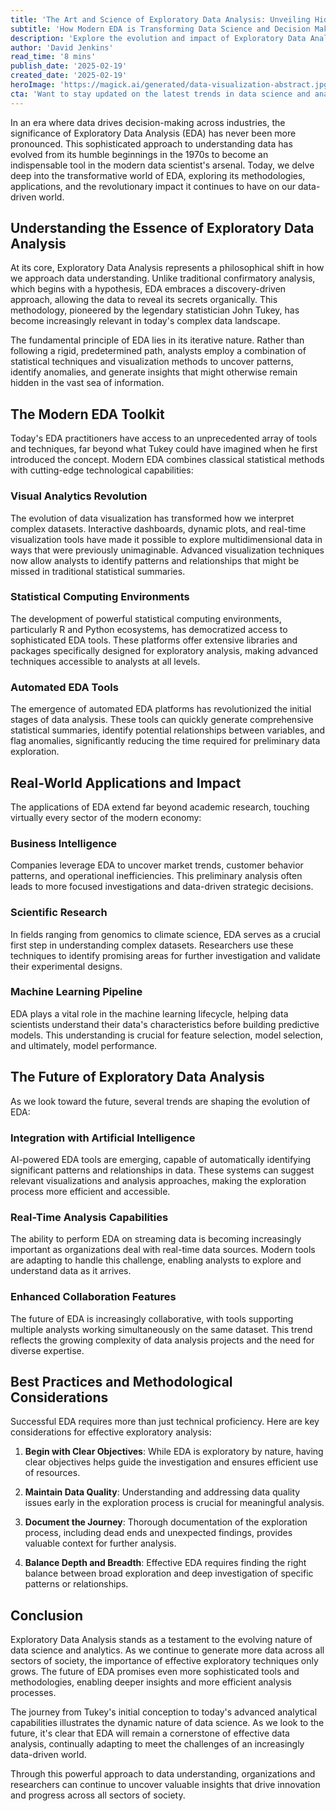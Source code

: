 ```yaml
---
title: 'The Art and Science of Exploratory Data Analysis: Unveiling Hidden Patterns in the Digital Age'
subtitle: 'How Modern EDA is Transforming Data Science and Decision Making'
description: 'Explore the evolution and impact of Exploratory Data Analysis (EDA) in modern data science. From its origins in the 1970s to today\'s AI-powered tools, discover how EDA is transforming how we understand and interpret data across industries, from business intelligence to scientific research.'
author: 'David Jenkins'
read_time: '8 mins'
publish_date: '2025-02-19'
created_date: '2025-02-19'
heroImage: 'https://magick.ai/generated/data-visualization-abstract.jpg'
cta: 'Want to stay updated on the latest trends in data science and analytics? Follow us on LinkedIn for expert insights, industry updates, and thought leadership in the evolving world of data exploration.'
---
```


In an era where data drives decision-making across industries, the significance of Exploratory Data Analysis (EDA) has never been more pronounced. This sophisticated approach to understanding data has evolved from its humble beginnings in the 1970s to become an indispensable tool in the modern data scientist's arsenal. Today, we delve deep into the transformative world of EDA, exploring its methodologies, applications, and the revolutionary impact it continues to have on our data-driven world.

## Understanding the Essence of Exploratory Data Analysis

At its core, Exploratory Data Analysis represents a philosophical shift in how we approach data understanding. Unlike traditional confirmatory analysis, which begins with a hypothesis, EDA embraces a discovery-driven approach, allowing the data to reveal its secrets organically. This methodology, pioneered by the legendary statistician John Tukey, has become increasingly relevant in today's complex data landscape.

The fundamental principle of EDA lies in its iterative nature. Rather than following a rigid, predetermined path, analysts employ a combination of statistical techniques and visualization methods to uncover patterns, identify anomalies, and generate insights that might otherwise remain hidden in the vast sea of information.

## The Modern EDA Toolkit

Today's EDA practitioners have access to an unprecedented array of tools and techniques, far beyond what Tukey could have imagined when he first introduced the concept. Modern EDA combines classical statistical methods with cutting-edge technological capabilities:

### Visual Analytics Revolution

The evolution of data visualization has transformed how we interpret complex datasets. Interactive dashboards, dynamic plots, and real-time visualization tools have made it possible to explore multidimensional data in ways that were previously unimaginable. Advanced visualization techniques now allow analysts to identify patterns and relationships that might be missed in traditional statistical summaries.

### Statistical Computing Environments

The development of powerful statistical computing environments, particularly R and Python ecosystems, has democratized access to sophisticated EDA tools. These platforms offer extensive libraries and packages specifically designed for exploratory analysis, making advanced techniques accessible to analysts at all levels.

### Automated EDA Tools

The emergence of automated EDA platforms has revolutionized the initial stages of data analysis. These tools can quickly generate comprehensive statistical summaries, identify potential relationships between variables, and flag anomalies, significantly reducing the time required for preliminary data exploration.

## Real-World Applications and Impact

The applications of EDA extend far beyond academic research, touching virtually every sector of the modern economy:

### Business Intelligence

Companies leverage EDA to uncover market trends, customer behavior patterns, and operational inefficiencies. This preliminary analysis often leads to more focused investigations and data-driven strategic decisions.

### Scientific Research

In fields ranging from genomics to climate science, EDA serves as a crucial first step in understanding complex datasets. Researchers use these techniques to identify promising areas for further investigation and validate their experimental designs.

### Machine Learning Pipeline

EDA plays a vital role in the machine learning lifecycle, helping data scientists understand their data's characteristics before building predictive models. This understanding is crucial for feature selection, model selection, and ultimately, model performance.

## The Future of Exploratory Data Analysis

As we look toward the future, several trends are shaping the evolution of EDA:

### Integration with Artificial Intelligence

AI-powered EDA tools are emerging, capable of automatically identifying significant patterns and relationships in data. These systems can suggest relevant visualizations and analysis approaches, making the exploration process more efficient and accessible.

### Real-Time Analysis Capabilities

The ability to perform EDA on streaming data is becoming increasingly important as organizations deal with real-time data sources. Modern tools are adapting to handle this challenge, enabling analysts to explore and understand data as it arrives.

### Enhanced Collaboration Features

The future of EDA is increasingly collaborative, with tools supporting multiple analysts working simultaneously on the same dataset. This trend reflects the growing complexity of data analysis projects and the need for diverse expertise.

## Best Practices and Methodological Considerations

Successful EDA requires more than just technical proficiency. Here are key considerations for effective exploratory analysis:

1. **Begin with Clear Objectives**: While EDA is exploratory by nature, having clear objectives helps guide the investigation and ensures efficient use of resources.

2. **Maintain Data Quality**: Understanding and addressing data quality issues early in the exploration process is crucial for meaningful analysis.

3. **Document the Journey**: Thorough documentation of the exploration process, including dead ends and unexpected findings, provides valuable context for further analysis.

4. **Balance Depth and Breadth**: Effective EDA requires finding the right balance between broad exploration and deep investigation of specific patterns or relationships.

## Conclusion

Exploratory Data Analysis stands as a testament to the evolving nature of data science and analytics. As we continue to generate more data across all sectors of society, the importance of effective exploratory techniques only grows. The future of EDA promises even more sophisticated tools and methodologies, enabling deeper insights and more efficient analysis processes.

The journey from Tukey's initial conception to today's advanced analytical capabilities illustrates the dynamic nature of data science. As we look to the future, it's clear that EDA will remain a cornerstone of effective data analysis, continually adapting to meet the challenges of an increasingly data-driven world.

Through this powerful approach to data understanding, organizations and researchers can continue to uncover valuable insights that drive innovation and progress across all sectors of society.